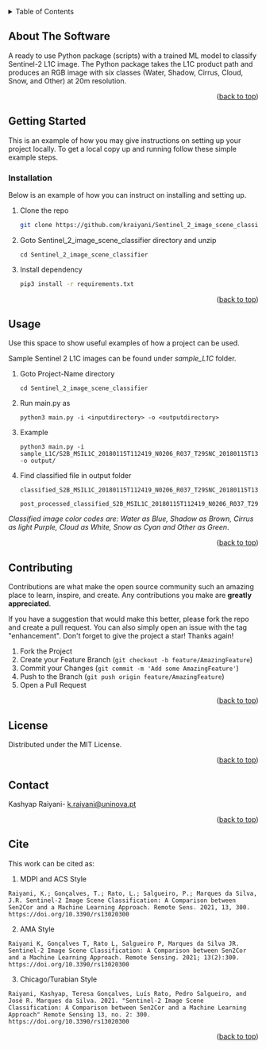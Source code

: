 <a name="readme-top"></a>

<!-- TABLE OF CONTENTS -->
<details>
  <summary>Table of Contents</summary>
  <ol>
    <li>
      <a href="#about-the-software">About The Software</a>
    </li>
    <li>
      <a href="#installation">Installation</a>
    </li>
    <li><a href="#usage">Usage</a></li>
    <li><a href="#contributing">Contributing</a></li>
    <li><a href="#license">License</a></li>
    <li><a href="#contact">Contact</a></li>
    <li><a href="#cite">Cite</a></li>
  </ol>
</details>



<!-- ABOUT THE PROJECT -->
## About The Software


A ready to use Python package (scripts) with a trained ML model to classify Sentinel-2 L1C image. The Python package takes the L1C product path and produces an RGB image with six classes (Water, Shadow, Cirrus, Cloud, Snow, and Other) at 20m resolution. 

<p align="right">(<a href="#readme-top">back to top</a>)</p>


<!-- GETTING STARTED -->
## Getting Started

This is an example of how you may give instructions on setting up your project locally.
To get a local copy up and running follow these simple example steps.


### Installation

Below is an example of how you can instruct on installing and setting up.

1. Clone the repo
   ```sh
   git clone https://github.com/kraiyani/Sentinel_2_image_scene_classifier.git
   ```

2. Goto Sentinel_2_image_scene_classifier directory and unzip
    ```
    cd Sentinel_2_image_scene_classifier
    ```

3. Install dependency
    ```sh
    pip3 install -r requirements.txt
    ```


<p align="right">(<a href="#readme-top">back to top</a>)</p>


<!-- USAGE EXAMPLES -->
## Usage

Use this space to show useful examples of how a project can be used.

Sample Sentinel 2 L1C images can be found under _sample_L1C_ folder.

1. Goto Project-Name directory
    ```
    cd Sentinel_2_image_scene_classifier
    ```
2. Run main.py as
    ```
    python3 main.py -i <inputdirectory> -o <outputdirectory>
    ```
3. Example
    ```
    python3 main.py -i sample_L1C/S2B_MSIL1C_20180115T112419_N0206_R037_T29SNC_20180115T133323.SAFE -o output/
    ```
4. Find classified file in output folder
    ```
    classified_S2B_MSIL1C_20180115T112419_N0206_R037_T29SNC_20180115T133323.SAFE.png

    post_processed_classified_S2B_MSIL1C_20180115T112419_N0206_R037_T29SNC_20180115T133323.SAFE.png

    ```

_Classified image color codes are: Water as Blue, Shadow as
Brown, Cirrus as light Purple, Cloud as White, Snow as Cyan and Other as Green_.

<p align="right">(<a href="#readme-top">back to top</a>)</p>


<!-- CONTRIBUTING -->
## Contributing

Contributions are what make the open source community such an amazing place to learn, inspire, and create. Any contributions you make are **greatly appreciated**.

If you have a suggestion that would make this better, please fork the repo and create a pull request. You can also simply open an issue with the tag "enhancement".
Don't forget to give the project a star! Thanks again!

1. Fork the Project
2. Create your Feature Branch (`git checkout -b feature/AmazingFeature`)
3. Commit your Changes (`git commit -m 'Add some AmazingFeature'`)
4. Push to the Branch (`git push origin feature/AmazingFeature`)
5. Open a Pull Request

<p align="right">(<a href="#readme-top">back to top</a>)</p>



<!-- LICENSE -->
## License

Distributed under the MIT License.

<p align="right">(<a href="#readme-top">back to top</a>)</p>



<!-- CONTACT -->
## Contact

Kashyap Raiyani- k.raiyani@uninova.pt

<p align="right">(<a href="#readme-top">back to top</a>)</p>


<!-- ACKNOWLEDGMENTS -->
## Cite

This work can be cited as:


1. MDPI and ACS Style
  ```
  Raiyani, K.; Gonçalves, T.; Rato, L.; Salgueiro, P.; Marques da Silva, J.R. Sentinel-2 Image Scene Classification: A Comparison between Sen2Cor and a Machine Learning Approach. Remote Sens. 2021, 13, 300. https://doi.org/10.3390/rs13020300
  ```

2. AMA Style
  ```
  Raiyani K, Gonçalves T, Rato L, Salgueiro P, Marques da Silva JR. Sentinel-2 Image Scene Classification: A Comparison between Sen2Cor and a Machine Learning Approach. Remote Sensing. 2021; 13(2):300. https://doi.org/10.3390/rs13020300
  ```

3. Chicago/Turabian Style
  ```
  Raiyani, Kashyap, Teresa Gonçalves, Luís Rato, Pedro Salgueiro, and José R. Marques da Silva. 2021. "Sentinel-2 Image Scene Classification: A Comparison between Sen2Cor and a Machine Learning Approach" Remote Sensing 13, no. 2: 300. https://doi.org/10.3390/rs13020300
  ```

<p align="right">(<a href="#readme-top">back to top</a>)</p>

